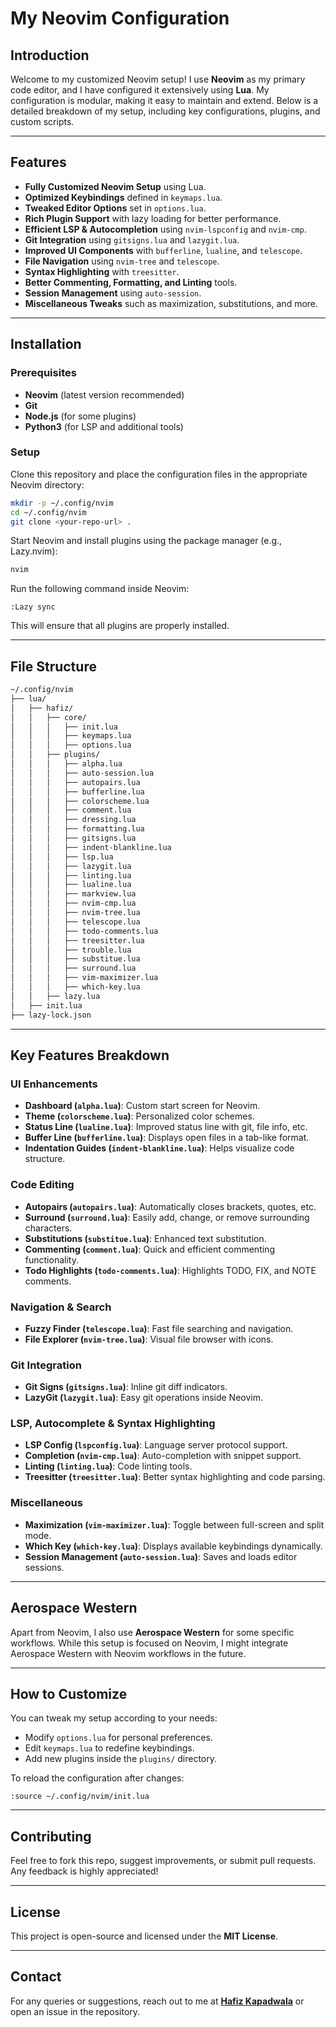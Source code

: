 # My Neovim Configuration

## Introduction

Welcome to my customized Neovim setup! I use **Neovim** as my primary code editor, and I have configured it extensively using **Lua**. My configuration is modular, making it easy to maintain and extend. Below is a detailed breakdown of my setup, including key configurations, plugins, and custom scripts.

---

## Features

- **Fully Customized Neovim Setup** using Lua.
- **Optimized Keybindings** defined in `keymaps.lua`.
- **Tweaked Editor Options** set in `options.lua`.
- **Rich Plugin Support** with lazy loading for better performance.
- **Efficient LSP & Autocompletion** using `nvim-lspconfig` and `nvim-cmp`.
- **Git Integration** using `gitsigns.lua` and `lazygit.lua`.
- **Improved UI Components** with `bufferline`, `lualine`, and `telescope`.
- **File Navigation** using `nvim-tree` and `telescope`.
- **Syntax Highlighting** with `treesitter`.
- **Better Commenting, Formatting, and Linting** tools.
- **Session Management** using `auto-session`.
- **Miscellaneous Tweaks** such as maximization, substitutions, and more.

---

## Installation

### Prerequisites

- **Neovim** (latest version recommended)
- **Git**
- **Node.js** (for some plugins)
- **Python3** (for LSP and additional tools)

### Setup

Clone this repository and place the configuration files in the appropriate Neovim directory:

```bash
mkdir -p ~/.config/nvim
cd ~/.config/nvim
git clone <your-repo-url> .
```

Start Neovim and install plugins using the package manager (e.g., Lazy.nvim):

```bash
nvim
```

Run the following command inside Neovim:

```vim
:Lazy sync
```

This will ensure that all plugins are properly installed.

---

## File Structure

```bash
~/.config/nvim
├── lua/
│   ├── hafiz/
│   │   ├── core/
│   │   │   ├── init.lua
│   │   │   ├── keymaps.lua
│   │   │   ├── options.lua
│   │   ├── plugins/
│   │   │   ├── alpha.lua
│   │   │   ├── auto-session.lua
│   │   │   ├── autopairs.lua
│   │   │   ├── bufferline.lua
│   │   │   ├── colorscheme.lua
│   │   │   ├── comment.lua
│   │   │   ├── dressing.lua
│   │   │   ├── formatting.lua
│   │   │   ├── gitsigns.lua
│   │   │   ├── indent-blankline.lua
│   │   │   ├── lsp.lua
│   │   │   ├── lazygit.lua
│   │   │   ├── linting.lua
│   │   │   ├── lualine.lua
│   │   │   ├── markview.lua
│   │   │   ├── nvim-cmp.lua
│   │   │   ├── nvim-tree.lua
│   │   │   ├── telescope.lua
│   │   │   ├── todo-comments.lua
│   │   │   ├── treesitter.lua
│   │   │   ├── trouble.lua
│   │   │   ├── substitue.lua
│   │   │   ├── surround.lua
│   │   │   ├── vim-maximizer.lua
│   │   │   ├── which-key.lua
│   │   ├── lazy.lua
│   ├── init.lua
├── lazy-lock.json

```

---

## Key Features Breakdown

### UI Enhancements

- **Dashboard (`alpha.lua`)**: Custom start screen for Neovim.
- **Theme (`colorscheme.lua`)**: Personalized color schemes.
- **Status Line (`lualine.lua`)**: Improved status line with git, file info, etc.
- **Buffer Line (`bufferline.lua`)**: Displays open files in a tab-like format.
- **Indentation Guides (`indent-blankline.lua`)**: Helps visualize code structure.

### Code Editing

- **Autopairs (`autopairs.lua`)**: Automatically closes brackets, quotes, etc.
- **Surround (`surround.lua`)**: Easily add, change, or remove surrounding characters.
- **Substitutions (`substitue.lua`)**: Enhanced text substitution.
- **Commenting (`comment.lua`)**: Quick and efficient commenting functionality.
- **Todo Highlights (`todo-comments.lua`)**: Highlights TODO, FIX, and NOTE comments.

### Navigation & Search

- **Fuzzy Finder (`telescope.lua`)**: Fast file searching and navigation.
- **File Explorer (`nvim-tree.lua`)**: Visual file browser with icons.

### Git Integration

- **Git Signs (`gitsigns.lua`)**: Inline git diff indicators.
- **LazyGit (`lazygit.lua`)**: Easy git operations inside Neovim.

### LSP, Autocomplete & Syntax Highlighting

- **LSP Config (`lspconfig.lua`)**: Language server protocol support.
- **Completion (`nvim-cmp.lua`)**: Auto-completion with snippet support.
- **Linting (`linting.lua`)**: Code linting tools.
- **Treesitter (`treesitter.lua`)**: Better syntax highlighting and code parsing.

### Miscellaneous

- **Maximization (`vim-maximizer.lua`)**: Toggle between full-screen and split mode.
- **Which Key (`which-key.lua`)**: Displays available keybindings dynamically.
- **Session Management (`auto-session.lua`)**: Saves and loads editor sessions.

---

## Aerospace Western

Apart from Neovim, I also use **Aerospace Western** for some specific workflows. While this setup is focused on Neovim, I might integrate Aerospace Western with Neovim workflows in the future.

---

## How to Customize

You can tweak my setup according to your needs:

- Modify `options.lua` for personal preferences.
- Edit `keymaps.lua` to redefine keybindings.
- Add new plugins inside the `plugins/` directory.

To reload the configuration after changes:

```vim
:source ~/.config/nvim/init.lua
```

---

## Contributing

Feel free to fork this repo, suggest improvements, or submit pull requests. Any feedback is highly appreciated!

---

## License

This project is open-source and licensed under the **MIT License**.

---

## Contact

For any queries or suggestions, reach out to me at **[Hafiz Kapadwala](mailto:kapadwalah@gmail.com)** or open an issue in the repository.
